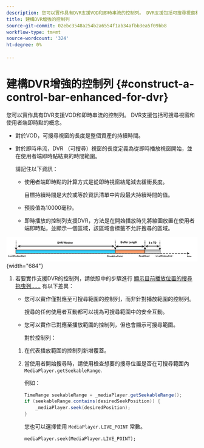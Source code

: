```yaml
---
description: 您可以實作具有DVR支援VOD和即時串流的控制列。 DVR支援包括可搜尋視窗和使用者端即時點的概念。
title: 建構DVR增強的控制列
source-git-commit: 02ebc3548a254b2a6554f1ab34afbb3ea5f09bb8
workflow-type: tm+mt
source-wordcount: '324'
ht-degree: 0%

---
```


# 建構DVR增強的控制列 {#construct-a-control-bar-enhanced-for-dvr}

您可以實作具有DVR支援VOD和即時串流的控制列。 DVR支援包括可搜尋視窗和使用者端即時點的概念。

* 對於VOD，可搜尋視窗的長度是整個資產的持續時間。
* 對於即時串流，DVR （可搜尋）視窗的長度定義為從即時播放視窗開始，並在使用者端即時點結束的時間範圍。

  請記住以下資訊：

   * 使用者端即時點的計算方式是從即時視窗結尾減去緩衝長度。

     目標持續時間是大於或等於資訊清單中片段最大持續時間的值。
   * 預設值為10000毫秒。
   * 即時播放的控制列支援DVR，方法是在開始播放時先將縮圖放置在使用者端即時點，並顯示一個區域，該區域會標籤不允許搜尋的區域。

<!--<a id="fig_37A39A28BA714BA5A2C461357ED5BD41"></a>-->

![](assets/dvr-window.PNG){width="684"}

1. 若要實作支援DVR的控制列，請依照中的步驟進行 [顯示目前播放位置的搜尋拖曳列……](../../../tvsdk-2.7-for-android/content-playback-options/ui-configure/t-psdk-android-2.7-ui-seek-scrub-bar-display.md) 有以下差異：

   * 您可以實作僅對應至可搜尋範圍的控制列，而非針對播放範圍的控制列。

     搜尋的任何使用者互動都可以視為可搜尋範圍中的安全互動。
   * 您可以實作已對應至播放範圍的控制列，但也會顯示可搜尋範圍。

     對於控制列：

   1. 在代表播放範圍的控制列新增覆蓋。
   1. 當使用者開始搜尋時，請使用檢查想要的搜尋位置是否在可搜尋範圍內 `MediaPlayer.getSeekableRange`.

      例如：

      ```java
      TimeRange seekableRange = _mediaPlayer.getSeekableRange(); 
      if (seekableRange.contains(desiredSeekPosition)) { 
          _mediaPlayer.seek(desiredPosition); 
      }
      ```

      您也可以選擇使用 `MediaPlayer.LIVE_POINT` 常數。

      ```
      mediaPlayer.seek(MediaPlayer.LIVE_POINT);
      ```
